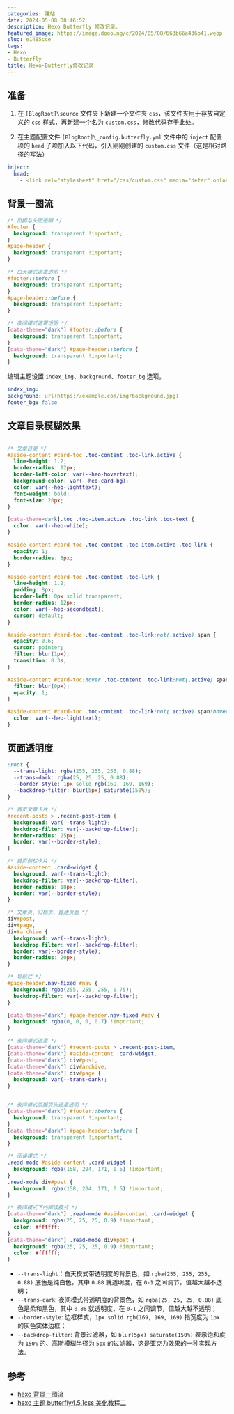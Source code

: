 ```yaml
---
categories: 建站
date: 2024-05-08 08:46:52
description: Hexo Butterfly 修改记录。
featured_image: https://image.dooo.ng/c/2024/05/08/663b66a436b41.webp
slug: e1485cce
tags:
- Hexo
- Butterfly
title: Hexo-Butterfly修改记录
---
```


## 准备
1. 在 `[BlogRoot]\source` 文件夹下新建一个文件夹 `css`，该文件夹用于存放自定义的 `css` 样式，再新建一个名为 `custom.css`，修改代码存于此处。

2. 在主题配置文件 `[BlogRoot]\_config.butterfly.yml` 文件中的 `inject` 配置项的 `head` 子项加入以下代码，引入刚刚创建的 `custom.css` 文件（这是相对路径的写法）

```yaml
inject:
  head:
    - <link rel="stylesheet" href="/css/custom.css" media="defer" onload="this.media='all'">
```

## 背景一图流

```css
/* 页脚与头图透明 */
#footer {
  background: transparent !important;
}
#page-header {
  background: transparent !important;
}

/* 白天模式遮罩透明 */
#footer::before {
  background: transparent !important;
}
#page-header::before {
  background: transparent !important;
}

/* 夜间模式遮罩透明 */
[data-theme="dark"] #footer::before {
  background: transparent !important;
}
[data-theme="dark"] #page-header::before {
  background: transparent !important;
}
```

编辑主题设置 `index_img`、`background`、`footer_bg` 选项。

```yaml
index_img: 
background: url(https://example.com/img/background.jpg)
footer_bg: false
```

## 文章目录模糊效果

```css

/* 文章目录 */
#aside-content #card-toc .toc-content .toc-link.active {
  line-height: 1.2;
  border-radius: 12px;
  border-left-color: var(--heo-hovertext);
  background-color: var(--heo-card-bg);
  color: var(--heo-lighttext);
  font-weight: bold;
  font-size: 20px;
}

[data-theme=dark].toc .toc-item.active .toc-link .toc-text {
  color: var(--heo-white);
}

#aside-content #card-toc .toc-content .toc-item.active .toc-link {
  opacity: 1;
  border-radius: 8px;
}

#aside-content #card-toc .toc-content .toc-link {
  line-height: 1.2;
  padding: 8px;
  border-left: 0px solid transparent;
  border-radius: 12px;
  color: var(--heo-secondtext);
  cursor: default;
}

#aside-content #card-toc .toc-content .toc-link:not(.active) span {
  opacity: 0.6;
  cursor: pointer;
  filter: blur(1px);
  transition: 0.3s;
}

#aside-content #card-toc:hover .toc-content .toc-link:not(.active) span {
  filter: blur(0px);
  opacity: 1;
}

#aside-content #card-toc .toc-content .toc-link:not(.active) span:hover {
  color: var(--heo-lighttext);
}
```

## 页面透明度

```css
:root {
  --trans-light: rgba(255, 255, 255, 0.88);
  --trans-dark: rgba(25, 25, 25, 0.88);
  --border-style: 1px solid rgb(169, 169, 169);
  --backdrop-filter: blur(5px) saturate(150%);
}

/* 首页文章卡片 */
#recent-posts > .recent-post-item {
  background: var(--trans-light);
  backdrop-filter: var(--backdrop-filter);
  border-radius: 25px;
  border: var(--border-style);
}

/* 首页侧栏卡片 */
#aside-content .card-widget {
  background: var(--trans-light);
  backdrop-filter: var(--backdrop-filter);
  border-radius: 18px;
  border: var(--border-style);
}

/* 文章页、归档页、普通页面 */
div#post,
div#page,
div#archive {
  background: var(--trans-light);
  backdrop-filter: var(--backdrop-filter);
  border: var(--border-style);
  border-radius: 20px;
}

/* 导航栏 */
#page-header.nav-fixed #nav {
  background: rgba(255, 255, 255, 0.75);
  backdrop-filter: var(--backdrop-filter);
}

[data-theme="dark"] #page-header.nav-fixed #nav {
  background: rgba(0, 0, 0, 0.7) !important;
}

/* 夜间模式遮罩 */
[data-theme="dark"] #recent-posts > .recent-post-item,
[data-theme="dark"] #aside-content .card-widget,
[data-theme="dark"] div#post,
[data-theme="dark"] div#archive,
[data-theme="dark"] div#page {
  background: var(--trans-dark);
}


/* 夜间模式页脚页头遮罩透明 */
[data-theme="dark"] #footer::before {
  background: transparent !important;
}
[data-theme="dark"] #page-header::before {
  background: transparent !important;
}

/* 阅读模式 */
.read-mode #aside-content .card-widget {
  background: rgba(158, 204, 171, 0.5) !important;
}
.read-mode div#post {
  background: rgba(158, 204, 171, 0.5) !important;
}

/* 夜间模式下的阅读模式 */
[data-theme="dark"] .read-mode #aside-content .card-widget {
  background: rgba(25, 25, 25, 0.9) !important;
  color: #ffffff;
}
[data-theme="dark"] .read-mode div#post {
  background: rgba(25, 25, 25, 0.9) !important;
  color: #ffffff;
}
```

- `--trans-light`：白天模式带透明度的背景色，如 `rgba(255, 255, 255, 0.88)` 底色是纯白色，其中 `0.88` 就透明度，在 `0-1` 之间调节，值越大越不透明；
- `--trans-dark`: 夜间模式带透明度的背景色，如 `rgba(25, 25, 25, 0.88)` 底色是柔和黑色，其中 `0.88` 就透明度，在 `0-1` 之间调节，值越大越不透明；
- `--border-style`: 边框样式，`1px solid rgb(169, 169, 169)` 指宽度为 `1px` 的灰色实体边框；
- `--backdrop-filter`: 背景过滤器，如 `blur(5px) saturate(150%)` 表示饱和度为 `150%` 的、高斯模糊半径为 `5px` 的过滤器，这是亚克力效果的一种实现方法。

## 参考

- [hexo 背景一图流](https://jiangyuhui.top/2023/08/03/hexo%E8%83%8C%E6%99%AF%E4%B8%80%E5%9B%BE%E6%B5%81/)
- [hexo 主题 butterfly4.5.1css 美化教程二](https://blog.4t.pw/posts/eb769414.html)
